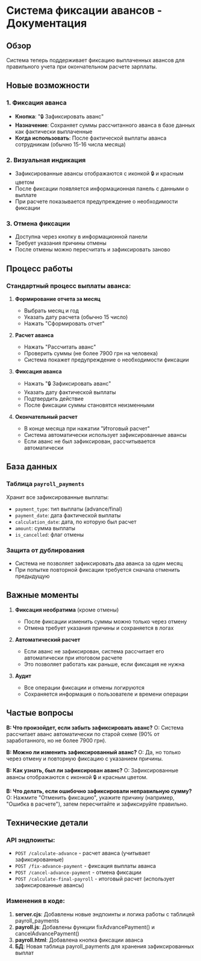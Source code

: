 # Система фиксации авансов - Документация

## Обзор
Система теперь поддерживает фиксацию выплаченных авансов для правильного учета при окончательном расчете зарплаты.

## Новые возможности

### 1. Фиксация аванса
- **Кнопка**: "🔒 Зафиксировать аванс" 
- **Назначение**: Сохраняет суммы рассчитанного аванса в базе данных как фактически выплаченные
- **Когда использовать**: После фактической выплаты аванса сотрудникам (обычно 15-16 числа месяца)

### 2. Визуальная индикация
- Зафиксированные авансы отображаются с иконкой 🔒 и красным цветом
- После фиксации появляется информационная панель с данными о выплате
- При расчете показывается предупреждение о необходимости фиксации

### 3. Отмена фиксации
- Доступна через кнопку в информационной панели
- Требует указания причины отмены
- После отмены можно пересчитать и зафиксировать заново

## Процесс работы

### Стандартный процесс выплаты аванса:

1. **Формирование отчета за месяц**
   - Выбрать месяц и год
   - Указать дату расчета (обычно 15 число)
   - Нажать "Сформировать отчет"

2. **Расчет аванса**
   - Нажать "Рассчитать аванс"
   - Проверить суммы (не более 7900 грн на человека)
   - Система покажет предупреждение о необходимости фиксации

3. **Фиксация аванса**
   - Нажать "🔒 Зафиксировать аванс"
   - Указать дату фактической выплаты
   - Подтвердить действие
   - После фиксации суммы становятся неизменными

4. **Окончательный расчет**
   - В конце месяца при нажатии "Итоговый расчет"
   - Система автоматически использует зафиксированные авансы
   - Если аванс не был зафиксирован, рассчитывается автоматически

## База данных

### Таблица `payroll_payments`
Хранит все зафиксированные выплаты:
- `payment_type`: тип выплаты (advance/final)
- `payment_date`: дата фактической выплаты
- `calculation_date`: дата, по которую был расчет
- `amount`: сумма выплаты
- `is_cancelled`: флаг отмены

### Защита от дублирования
- Система не позволяет зафиксировать два аванса за один месяц
- При попытке повторной фиксации требуется сначала отменить предыдущую

## Важные моменты

1. **Фиксация необратима** (кроме отмены)
   - После фиксации изменить суммы можно только через отмену
   - Отмена требует указания причины и сохраняется в логах

2. **Автоматический расчет**
   - Если аванс не зафиксирован, система рассчитает его автоматически при итоговом расчете
   - Это позволяет работать как раньше, если фиксация не нужна

3. **Аудит**
   - Все операции фиксации и отмены логируются
   - Сохраняется информация о пользователе и времени операции

## Частые вопросы

**В: Что произойдет, если забыть зафиксировать аванс?**
О: Система рассчитает аванс автоматически по старой схеме (90% от заработанного, но не более 7900 грн).

**В: Можно ли изменить зафиксированный аванс?**
О: Да, но только через отмену и повторную фиксацию с указанием причины.

**В: Как узнать, был ли зафиксирован аванс?**
О: Зафиксированные авансы отображаются с иконкой 🔒 и красным цветом.

**В: Что делать, если ошибочно зафиксировали неправильную сумму?**
О: Нажмите "Отменить фиксацию", укажите причину (например, "Ошибка в расчете"), затем пересчитайте и зафиксируйте правильно.

## Технические детали

### API эндпоинты:
- `POST /calculate-advance` - расчет аванса (учитывает зафиксированные)
- `POST /fix-advance-payment` - фиксация выплаты аванса
- `POST /cancel-advance-payment` - отмена фиксации
- `POST /calculate-final-payroll` - итоговый расчет (использует зафиксированные авансы)

### Изменения в коде:
1. **server.cjs**: Добавлены новые эндпоинты и логика работы с таблицей payroll_payments
2. **payroll.js**: Добавлены функции fixAdvancePayment() и cancelAdvancePayment()
3. **payroll.html**: Добавлена кнопка фиксации аванса
4. **БД**: Новая таблица payroll_payments для хранения зафиксированных выплат
